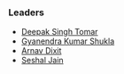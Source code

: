 ### Leaders
* [Deepak Singh Tomar ](mailto:deepak.tomar@owasp.org)
* [Gyanendra Kumar Shukla ](mailto:gyanendra.shukla@owasp.org)
* [Arnav Dixit ](mailto:arnav.dixit@owasp.org)
* [Seshal Jain](mailto:seshal.jain@owasp.org)
